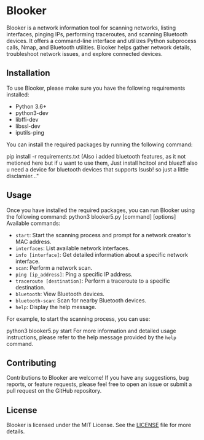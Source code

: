 # Blooker

Blooker is a network information tool for scanning networks, listing interfaces, pinging IPs, performing traceroutes, and scanning Bluetooth devices. It offers a command-line interface and utilizes Python subprocess calls, Nmap, and Bluetooth utilities. Blooker helps gather network details, troubleshoot network issues, and explore connected devices.

## Installation

To use Blooker, please make sure you have the following requirements installed:

- Python 3.6+
- python3-dev
- libffi-dev
- libssl-dev
- iputils-ping

You can install the required packages by running the following command:

pip install -r requirements.txt (Also i added bluetooth features, as it not metioned here but if u want to use them, Just install hcitool and bluez!! also u need a device for bluetooth devices that supports lsusb! so just a little disclamier..."
## Usage

Once you have installed the required packages, you can run Blooker using the following command:
python3 blooker5.py [command] [options] 
Available commands:

- `start`: Start the scanning process and prompt for a network creator's MAC address.
- `interfaces`: List available network interfaces.
- `info [interface]`: Get detailed information about a specific network interface.
- `scan`: Perform a network scan.
- `ping [ip_address]`: Ping a specific IP address.
- `traceroute [destination]`: Perform a traceroute to a specific destination.
- `bluetooth`: View Bluetooth devices.
- `bluetooth-scan`: Scan for nearby Bluetooth devices.
- `help`: Display the help message.

For example, to start the scanning process, you can use:

python3 blooker5.py start 
For more information and detailed usage instructions, please refer to the help message provided by the `help` command.

## Contributing

Contributions to Blooker are welcome! If you have any suggestions, bug reports, or feature requests, please feel free to open an issue or submit a pull request on the GitHub repository.

## License

Blooker is licensed under the MIT License. See the [LICENSE](LICENSE) file for more details.

